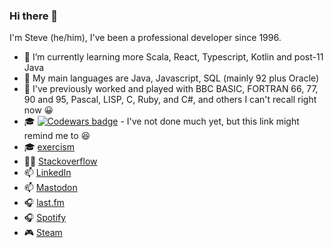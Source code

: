 ### Hi there 👋

I'm Steve (he/him), I've been a professional developer since 1996.

- 🌱 I’m currently learning more Scala, React, Typescript, Kotlin and post-11 Java
- 🌳 My main languages are Java, Javascript, SQL (mainly 92 plus Oracle)
- 🍂 I've previously worked and played with BBC BASIC, FORTRAN 66, 77, 90 and 95, Pascal, LISP, C, Ruby, and C#, and others I can't recall right now 😀
- 🎓 [![Codewars badge](https://www.codewars.com/users/stevebosman/badges/small?theme=light)](https://www.codewars.com/users/stevebosman) - I've not done much yet, but this link might remind me to 😆
- 🎓 [exercism](https://exercism.org/profiles/stevebosman)
- 👨‍💻 [Stackoverflow](https://stackoverflow.com/users/4389/steve-bosman)
- 📫 [LinkedIn](https://www.linkedin.com/in/stevebosman/)
- 📫 <a rel="me" href="https://mastodon.online/@stevebosman">Mastodon</a>
- 🎧 [last.fm](http://www.last.fm/user/evetsx/)
- 🎧 [Spotify](https://open.spotify.com/user/118248666)
- 🎮 [Steam](https://steamcommunity.com/id/stevebosman/)

<!--
**stevebosman/stevebosman** is a ✨ _special_ ✨ repository because its `README.md` (this file) appears on your GitHub profile.

Here are some ideas to get you started:

- 🔭 I’m currently working on ...
- 🌱 I’m currently learning ...
- 👯 I’m looking to collaborate on ...
- 🤔 I’m looking for help with ...
- 💬 Ask me about ...
- 📫 How to reach me: ...
- 😄 Pronouns: ...
- ⚡ Fun fact: ...
-->
